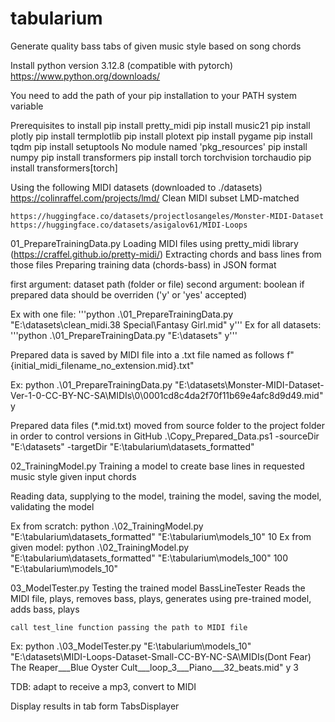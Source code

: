 # tabularium
Generate quality bass tabs of given music style based on song chords

Install python version 3.12.8 (compatible with pytorch)
  https://www.python.org/downloads/
  
You need to add the path of your pip installation to your PATH system variable

Prerequisites to install
    pip install pretty_midi
    pip install music21
    pip install plotly
    pip install termplotlib
		pip install plotext
    pip install pygame
    pip install tqdm
    pip install setuptools
      No module named 'pkg_resources'
    pip install numpy
    pip install transformers
    pip install torch torchvision torchaudio
    pip install transformers[torch]

Using the following MIDI datasets (downloaded to ./datasets)
  https://colinraffel.com/projects/lmd/
		Clean MIDI subset
		LMD-matched
		
	https://huggingface.co/datasets/projectlosangeles/Monster-MIDI-Dataset
	https://huggingface.co/datasets/asigalov61/MIDI-Loops

01_PrepareTrainingData.py
  Loading MIDI files using pretty_midi library (https://craffel.github.io/pretty-midi/)
  Extracting chords and bass lines from those files
  Preparing training data (chords-bass) in JSON format

  first argument: dataset path (folder or file)
  second argument: boolean if prepared data should be overriden ('y' or 'yes' accepted)

  Ex with one file: '''python .\01_PrepareTrainingData.py "E:\datasets\clean_midi\.38 Special\Fantasy Girl.mid" y'''
  Ex for all datasets: '''python .\01_PrepareTrainingData.py "E:\datasets\" y'''

  Prepared data is saved by MIDI file into a .txt file named as follows f"{initial_midi_filename_no_extension.mid}.txt"

  Ex: python .\01_PrepareTrainingData.py "E:\datasets\Monster-MIDI-Dataset-Ver-1-0-CC-BY-NC-SA\MIDIs\0\0001cd8c4da2f70f11b69e4afc8d9d49.mid" y

Prepared data files (*.mid.txt) moved from source folder to the project folder in order to control versions in GitHub
  .\Copy_Prepared_Data.ps1 -sourceDir "E:\datasets" -targetDir "E:\tabularium\datasets_formatted"

02_TrainingModel.py
  Training a model to create base lines in requested music style given input chords

  Reading data, supplying to the model, training the model, saving the model, validating the model

  Ex from scratch: python .\02_TrainingModel.py "E:\tabularium\datasets_formatted\" "E:\tabularium\models_10" 10
  Ex from given model: python .\02_TrainingModel.py "E:\tabularium\datasets_formatted\" "E:\tabularium\models_100" 100 "E:\tabularium\models_10"

03_ModelTester.py
  Testing the trained model
  BassLineTester
    Reads the MIDI file, plays, removes bass, plays, generates using pre-trained model, adds bass, plays
  
    call test_line function passing the path to MIDI file

  Ex: python .\03_ModelTester.py "E:\tabularium\models_10" "E:\datasets\MIDI-Loops-Dataset-Small-CC-BY-NC-SA\MIDIs\(Dont Fear) The Reaper___Blue Oyster Cult___loop_3___Piano___32_beats.mid" y 3

  TDB: adapt to receive a mp3, convert to MIDI


Display results in tab form
  TabsDisplayer
